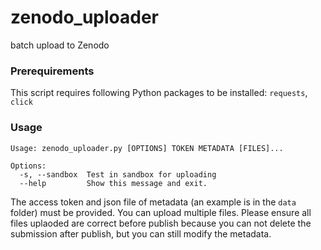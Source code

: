 # zenodo_uploader
batch upload to Zenodo

### Prerequirements

This script requires following Python packages to be installed: `requests`, `click`

### Usage

```
Usage: zenodo_uploader.py [OPTIONS] TOKEN METADATA [FILES]...

Options:
  -s, --sandbox  Test in sandbox for uploading
  --help         Show this message and exit.
```

The access token and json file of metadata (an example is in the `data` folder) must be provided. You can upload multiple files. Please ensure all files uplaoded are correct before publish because you can not delete the submission after publish, but you can still modify the metadata.

